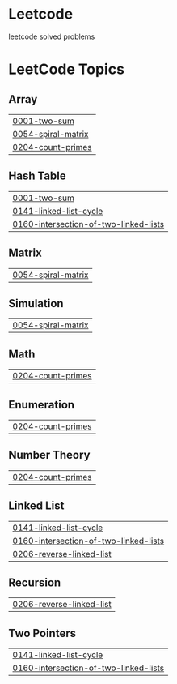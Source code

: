 # Leetcode
leetcode solved problems

<!---LeetCode Topics Start-->
# LeetCode Topics
## Array
|  |
| ------- |
| [0001-two-sum](https://github.com/Supreeth-M/Leetcode/tree/master/0001-two-sum) |
| [0054-spiral-matrix](https://github.com/Supreeth-M/Leetcode/tree/master/0054-spiral-matrix) |
| [0204-count-primes](https://github.com/Supreeth-M/Leetcode/tree/master/0204-count-primes) |
## Hash Table
|  |
| ------- |
| [0001-two-sum](https://github.com/Supreeth-M/Leetcode/tree/master/0001-two-sum) |
| [0141-linked-list-cycle](https://github.com/Supreeth-M/Leetcode/tree/master/0141-linked-list-cycle) |
| [0160-intersection-of-two-linked-lists](https://github.com/Supreeth-M/Leetcode/tree/master/0160-intersection-of-two-linked-lists) |
## Matrix
|  |
| ------- |
| [0054-spiral-matrix](https://github.com/Supreeth-M/Leetcode/tree/master/0054-spiral-matrix) |
## Simulation
|  |
| ------- |
| [0054-spiral-matrix](https://github.com/Supreeth-M/Leetcode/tree/master/0054-spiral-matrix) |
## Math
|  |
| ------- |
| [0204-count-primes](https://github.com/Supreeth-M/Leetcode/tree/master/0204-count-primes) |
## Enumeration
|  |
| ------- |
| [0204-count-primes](https://github.com/Supreeth-M/Leetcode/tree/master/0204-count-primes) |
## Number Theory
|  |
| ------- |
| [0204-count-primes](https://github.com/Supreeth-M/Leetcode/tree/master/0204-count-primes) |
## Linked List
|  |
| ------- |
| [0141-linked-list-cycle](https://github.com/Supreeth-M/Leetcode/tree/master/0141-linked-list-cycle) |
| [0160-intersection-of-two-linked-lists](https://github.com/Supreeth-M/Leetcode/tree/master/0160-intersection-of-two-linked-lists) |
| [0206-reverse-linked-list](https://github.com/Supreeth-M/Leetcode/tree/master/0206-reverse-linked-list) |
## Recursion
|  |
| ------- |
| [0206-reverse-linked-list](https://github.com/Supreeth-M/Leetcode/tree/master/0206-reverse-linked-list) |
## Two Pointers
|  |
| ------- |
| [0141-linked-list-cycle](https://github.com/Supreeth-M/Leetcode/tree/master/0141-linked-list-cycle) |
| [0160-intersection-of-two-linked-lists](https://github.com/Supreeth-M/Leetcode/tree/master/0160-intersection-of-two-linked-lists) |
<!---LeetCode Topics End-->
